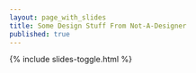 ```yaml
---
layout: page_with_slides
title: Some Design Stuff From Not-A-Designer
published: true
---
```


{% include slides-toggle.html %}
